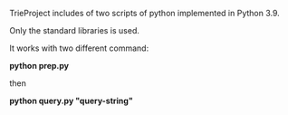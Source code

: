 TrieProject includes of two scripts of python implemented in Python 3.9.

Only the standard libraries is used.

It works with two different command:

**python prep.py**

then

**python query.py "query-string"**
